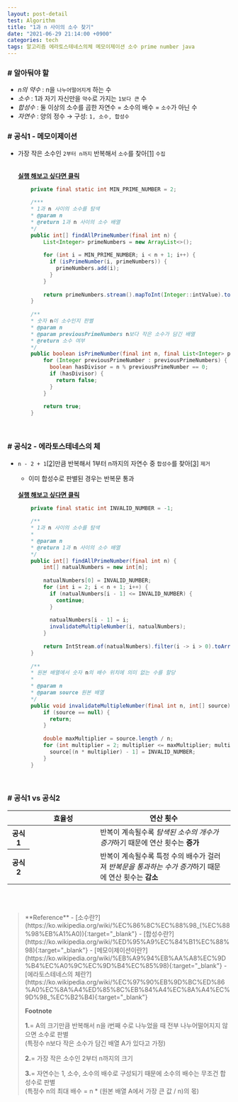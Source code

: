 ```yaml
---
layout: post-detail
test: Algorithm
title: "1과 n 사이의 소수 찾기"
date: "2021-06-29 21:14:00 +0900"
categories: tech
tags: 알고리즘 에라토스테네스의체 메모이제이션 소수 prime number java
---
```


### # 알아둬야 할
- *n의 약수* : n을 `나누어떨어지게` 하는 수
- *소수* : 1과 자기 자신만을 `약수`로 가지는 `1보다 큰` 수
- *합성수* : 둘 이상의 소수를 곱한 자연수 = 소수의 배수 = `소수`가 아닌 수
- *자연수* : 양의 정수 → 구성: `1, 소수, 합성수`


### # 공식1 - 메모이제이션
- 가장 작은 소수인 `2부터 n까지` 반복해서 `소수`를 찾아<a href="#footnote-1" class="footnote">[1]</a> `수집`   

    <br/>
    <a href="https://ideone.com/N2FMWL" target="_blank" class="btn-debugger">
        <strong><i class="fas fa-play-circle"></i> 실행 해보고 싶다면 클릭</strong>
    </a>
    
    ```java
        private final static int MIN_PRIME_NUMBER = 2;
        
        /***
        * 1과 n 사이의 소수를 탐색
        * @param n
        * @return 1과 n 사이의 소수 배열
        */
        public int[] findAllPrimeNumber(final int n) {
            List<Integer> primeNumbers = new ArrayList<>();
            
            for (int i = MIN_PRIME_NUMBER; i < n + 1; i++) {
              if (isPrimeNumber(i, primeNumbers)) {
                primeNumbers.add(i);
              }
            }
            
            return primeNumbers.stream().mapToInt(Integer::intValue).toArray();
        }
        
        /**
        * 숫자 n이 소수인지 판별
        * @param n
        * @param previousPrimeNumbers n보다 작은 소수가 담긴 배열
        * @return 소수 여부
        */
        public boolean isPrimeNumber(final int n, final List<Integer> previousPrimeNumbers) {
            for (Integer previousPrimeNumber : previousPrimeNumbers) {
              boolean hasDivisor = n % previousPrimeNumber == 0;
              if (hasDivisor) {
                return false;
              }
            }
            
            return true;
        }
    ```

<br/>

### # 공식2 - 에라토스테네스의 체
- `n - 2 + 1`<a href="#footnote-2" class="footnote">[2]</a>만큼 반복해서 1부터 n까지의 자연수 중 `합성수`를 찾아<a href="#footnote-3" class="footnote">[3]</a> `제거`
    - 이미 합성수로 판별된 경우는 반복문 통과   
    
    <br/>
    <a href="https://ideone.com/nMP8sN" target="_blank" class="btn-debugger">
        <strong><i class="fas fa-play-circle"></i> 실행 해보고 싶다면 클릭</strong>
    </a>
    
    ```java
        private final static int INVALID_NUMBER = -1;
        
        /**
        * 1과 n 사이의 소수를 탐색
        *
        * @param n
        * @return 1과 n 사이의 소수 배열
        */
        public int[] findAllPrimeNumber(final int n) {
            int[] natualNumbers = new int[n];
            
            natualNumbers[0] = INVALID_NUMBER;
            for (int i = 2; i < n + 1; i++) {
              if (natualNumbers[i - 1] <= INVALID_NUMBER) {
                continue;
              }
            
              natualNumbers[i - 1] = i;
              invalidateMultipleNumber(i, natualNumbers);
            }
            
            return IntStream.of(natualNumbers).filter(i -> i > 0).toArray();
        }
        
        /**
        * 원본 배열에서 숫자 n의 배수 위치에 의미 없는 수를 할당
        *
        * @param n
        * @param source 원본 배열
        */
        public void invalidateMultipleNumber(final int n, int[] source) {
            if (source == null) {
              return;
            }
            
            double maxMultiplier = source.length / n;
            for (int multiplier = 2; multiplier <= maxMultiplier; multiplier++) {
              source[(n * multiplier) - 1] = INVALID_NUMBER;
            }
        }
    ```

<br/>

### # 공식1 vs 공식2

<table class="text-center">
    <colgroup>
        <col width="10%"/>
        <col width="30%"/>
        <col />
    </colgroup>
    <thead>
        <tr>
            <th></th>
            <th>효율성</th>
            <th>연산 횟수</th>
        </tr>
    </thead>
    <tbody>
        <tr>
            <th>공식1</th>
            <td>
                <div class="rating-container">
                    <i class="icon rating full"></i>
                    <i class="icon rating full"></i>
                    <i class="icon rating full"></i>
                    <i class="icon rating"></i>
                    <i class="icon rating"></i>
                </div>
            </td>
            <td class="text-left">
                반복이 계속될수록 <i>탐색된 소수의 개수가 증가</i>하기 때문에 연산 횟수는 <strong>증가</strong> 
            </td>
        </tr>
        <tr>
            <th>공식2</th>
            <td>
                <div class="rating-container">
                    <i class="icon rating full"></i>
                    <i class="icon rating full"></i>
                    <i class="icon rating full"></i>
                    <i class="icon rating full"></i>
                    <i class="icon rating full"></i>
                </div>
            </td>
            <td class="text-left">
                반복이 계속될수록 특정 수의 배수가 걸러져 <i>반복문을 통과하는 수가 증가</i>하기 때문에 연산 횟수는 <strong>감소</strong>
            </td>
        </tr>
    </tbody>
</table>


<br/>
<br/>



<blockquote markdown="1">
**Reference**
- [소수란?](https://ko.wikipedia.org/wiki/%EC%86%8C%EC%88%98_(%EC%88%98%EB%A1%A0)){:target="_blank"}
- [합성수란?](https://ko.wikipedia.org/wiki/%ED%95%A9%EC%84%B1%EC%88%98){:target="_blank"}
- [메모이제이션이란?](https://ko.wikipedia.org/wiki/%EB%A9%94%EB%AA%A8%EC%9D%B4%EC%A0%9C%EC%9D%B4%EC%85%98){:target="_blank"}
- [에라토스테네스의 체란?](https://ko.wikipedia.org/wiki/%EC%97%90%EB%9D%BC%ED%86%A0%EC%8A%A4%ED%85%8C%EB%84%A4%EC%8A%A4%EC%9D%98_%EC%B2%B4){:target="_blank"}

<br/>


**Footnote**
<p id="footnote-1" class="footnote-desc">
    <strong class="number">1.</strong>= A의 크기만큼 반복해서 n을 i번째 수로 나누었을 때 전부 나누어떨어지지 않으면 소수로 판별<br/>
    (특정수 n보다 작은 소수가 담긴 배열 A가 있다고 가정)     
</p>

<p id="footnote-2" class="footnote-desc blink">
    <strong class="number">2.</strong>= 가장 작은 소수인 2부터 n까지의 크기  
</p>
<p id="footnote-3" class="footnote-desc">
    <strong class="number">3.</strong>= 자연수는 1, 소수, 소수의 배수로 구성되기 때문에 소수의 배수는 무조건 합성수로 판별<br/> 
    (특정수 n의 최대 배수 = n * (원본 배열 A에서 가장 큰 값 / n)의 몫) 
</p>
</blockquote>

